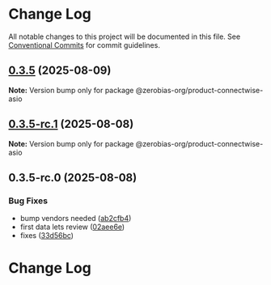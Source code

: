 # Change Log

All notable changes to this project will be documented in this file.
See [Conventional Commits](https://conventionalcommits.org) for commit guidelines.

## [0.3.5](https://github.com/zerobias-org/product/compare/@zerobias-org/product-connectwise-asio@0.3.5-rc.1...@zerobias-org/product-connectwise-asio@0.3.5) (2025-08-09)

**Note:** Version bump only for package @zerobias-org/product-connectwise-asio





## [0.3.5-rc.1](https://github.com/zerobias-org/product/compare/@zerobias-org/product-connectwise-asio@0.3.5-rc.0...@zerobias-org/product-connectwise-asio@0.3.5-rc.1) (2025-08-08)

**Note:** Version bump only for package @zerobias-org/product-connectwise-asio





## 0.3.5-rc.0 (2025-08-08)


### Bug Fixes

* bump vendors needed ([ab2cfb4](https://github.com/zerobias-org/product/commit/ab2cfb4a9cf2e3008e08b068f98011fec096c932))
* first data lets review ([02aee6e](https://github.com/zerobias-org/product/commit/02aee6e8c4f11675de7c63a00f4c8254a67a4dd7))
* fixes ([33d56bc](https://github.com/zerobias-org/product/commit/33d56bcaedf3fa5e3939a33c0fb57eda53539d05))





# Change Log
